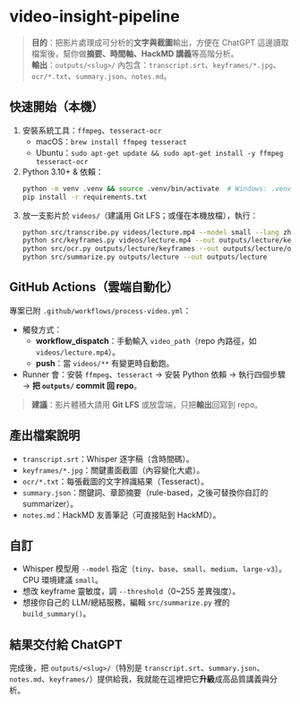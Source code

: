 # video-insight-pipeline

> **目的**：把影片處理成可分析的**文字與截圖**輸出，方便在 ChatGPT 這邊讀取檔案後，幫你做**摘要、時間軸、HackMD 講義**等高階分析。  
> **輸出**：`outputs/<slug>/` 內包含：`transcript.srt`、`keyframes/*.jpg`、`ocr/*.txt`、`summary.json`、`notes.md`。

## 快速開始（本機）
1. 安裝系統工具：`ffmpeg`、`tesseract-ocr`  
   - macOS：`brew install ffmpeg tesseract`
   - Ubuntu：`sudo apt-get update && sudo apt-get install -y ffmpeg tesseract-ocr`
2. Python 3.10+ & 依賴：
   ```bash
   python -m venv .venv && source .venv/bin/activate  # Windows: .venv\Scripts\activate
   pip install -r requirements.txt
   ```
3. 放一支影片於 `videos/`（建議用 Git LFS；或僅在本機放檔），執行：
   ```bash
   python src/transcribe.py videos/lecture.mp4 --model small --lang zh --out outputs/lecture/transcript.srt
   python src/keyframes.py videos/lecture.mp4 --out outputs/lecture/keyframes
   python src/ocr.py outputs/lecture/keyframes --out outputs/lecture/ocr
   python src/summarize.py outputs/lecture --out outputs/lecture
   ```

## GitHub Actions（雲端自動化）
專案已附 `.github/workflows/process-video.yml`：
- 觸發方式：
  - **workflow_dispatch**：手動輸入 `video_path`（repo 內路徑，如 `videos/lecture.mp4`）。
  - **push**：當 `videos/**` 有變更時自動跑。
- Runner 會：安裝 `ffmpeg`、`tesseract` → 安裝 Python 依賴 → 執行四個步驟 → **把 `outputs/` commit 回 repo**。

> **建議**：影片體積大請用 **Git LFS** 或放雲端，只把**輸出**回寫到 repo。

## 產出檔案說明
- `transcript.srt`：Whisper 逐字稿（含時間碼）。
- `keyframes/*.jpg`：關鍵畫面截圖（內容變化大處）。
- `ocr/*.txt`：每張截圖的文字辨識結果（Tesseract）。
- `summary.json`：關鍵詞、章節摘要（rule-based，之後可替換你自訂的 summarizer）。
- `notes.md`：HackMD 友善筆記（可直接貼到 HackMD）。

## 自訂
- Whisper 模型用 `--model` 指定（`tiny`、`base`、`small`、`medium`、`large-v3`）。CPU 環境建議 `small`。
- 想改 keyframe 靈敏度，調 `--threshold`（0~255 差異強度）。
- 想接你自己的 LLM/總結服務，編輯 `src/summarize.py` 裡的 `build_summary()`。

## 結果交付給 ChatGPT
完成後，把 `outputs/<slug>/`（特別是 `transcript.srt`、`summary.json`、`notes.md`、`keyframes/`）提供給我，我就能在這裡把它**升級**成高品質講義與分析。
